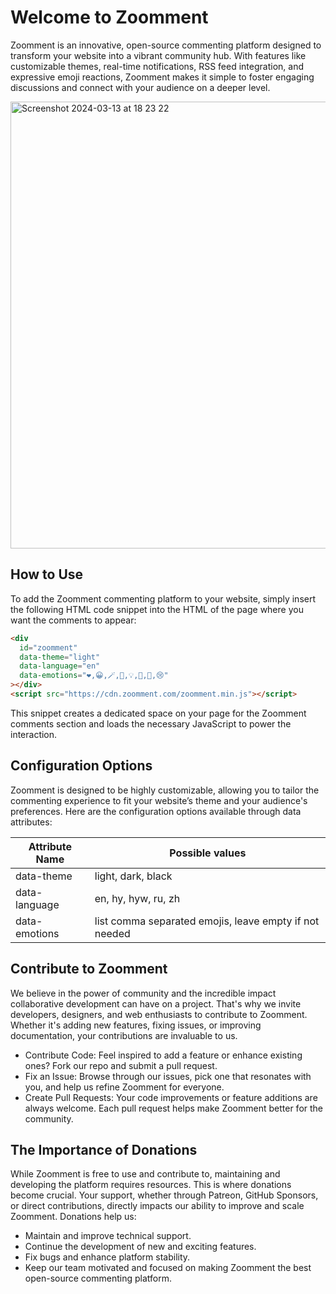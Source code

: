 # Welcome to Zoomment

Zoomment is an innovative, open-source commenting platform designed to transform your website into a vibrant community hub. With features like customizable themes, real-time notifications, RSS feed integration, and expressive emoji reactions, Zoomment makes it simple to foster engaging discussions and connect with your audience on a deeper level.

<img width="715" alt="Screenshot 2024-03-13 at 18 23 22" src="https://github.com/zoomment/.github/assets/25534427/138e70ef-adaf-4b22-9bf2-6c34cf05b62d">

## How to Use

To add the Zoomment commenting platform to your website, simply insert the following HTML code snippet into the HTML of the page where you want the comments to appear:

```html
<div
  id="zoomment"
  data-theme="light"
  data-language="en"
  data-emotions="❤️,😀,🪄,🥸,💡,🤔,💩,😢"
></div>
<script src="https://cdn.zoomment.com/zoomment.min.js"></script>
```

This snippet creates a dedicated space on your page for the Zoomment comments section and loads the necessary JavaScript to power the interaction.

## Configuration Options

Zoomment is designed to be highly customizable, allowing you to tailor the commenting experience to fit your website’s theme and your audience's preferences. Here are the configuration options available through data attributes:

| Attribute Name | Possible values                                        |
| -------------- | ------------------------------------------------------ |
| data-theme     | light, dark, black                                     |
| data-language  | en, hy, hyw, ru, zh                                    |
| data-emotions  | list comma separated emojis, leave empty if not needed |

## Contribute to Zoomment

We believe in the power of community and the incredible impact collaborative development can have on a project. That's why we invite developers, designers, and web enthusiasts to contribute to Zoomment. Whether it's adding new features, fixing issues, or improving documentation, your contributions are invaluable to us.

- Contribute Code: Feel inspired to add a feature or enhance existing ones? Fork our repo and submit a pull request.
- Fix an Issue: Browse through our issues, pick one that resonates with you, and help us refine Zoomment for everyone.
- Create Pull Requests: Your code improvements or feature additions are always welcome. Each pull request helps make Zoomment better for the community.

## The Importance of Donations

While Zoomment is free to use and contribute to, maintaining and developing the platform requires resources. This is where donations become crucial. Your support, whether through Patreon, GitHub Sponsors, or direct contributions, directly impacts our ability to improve and scale Zoomment. Donations help us:

- Maintain and improve technical support.
- Continue the development of new and exciting features.
- Fix bugs and enhance platform stability.
- Keep our team motivated and focused on making Zoomment the best open-source commenting platform.
